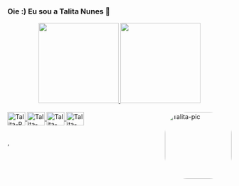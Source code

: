 ### Oie :) Eu sou a Talita Nunes 👋

<div align="center">
  <a href="https://github.com/talitanunes">
  <img height="180em" src="https://github-readme-stats.vercel.app/api?username=talitanunes&show_icons=true&theme=cobalt&include_all_commits=true&count_private=true"/>
  <img height="180em" src="https://github-readme-stats.vercel.app/api/top-langs/?username=talitanunes&layout=compact&langs_count=7&theme=cobalt"/>
</div>

        
<div style="display: inline_block"><br>
  <img align="center" alt="Talita-R" height="30" width="40" src="https://cdn.jsdelivr.net/gh/devicons/devicon/icons/rstudio/rstudio-original.svg">
  <img align="center" alt="Talita-Python" height="30" width="40" src="https://cdn.jsdelivr.net/gh/devicons/devicon/icons/python/python-original.svg">
  <img align="center" alt="Talita-SQLOracle" height="30" width="40" src="https://cdn.jsdelivr.net/gh/devicons/devicon/icons/oracle/oracle-original.svg">
  <img align="center" alt="Talita-SQLServer" height="30" width="40" src="https://cdn.jsdelivr.net/gh/devicons/devicon/icons/microsoftsqlserver/microsoftsqlserver-plain.svg">
  <img align="right" alt="Talita-pic" height="150" style="border-radius:50px;" src="https://i.pinimg.com/564x/62/09/32/62093253a978209fcc9969ae1f2c29f6.jpg?width=676&height=676">
</div>
  
  ##


<!--
**TalitaNunes/talitanunes** is a ✨ _special_ ✨ repository because its `README.md` (this file) appears on your GitHub profile.


- 🔭 I’m currently working on Data Analytics, Power BI, SQL, R 
- 🌱 I’m currently learning, Machine Learning, Statistics, R, Python
- 🤔 I’m looking for help with, Machine Learning, Hyparameter tunning
- 📫 How to reach me: talita.nuness@yahoo.com.br
- 😄 Pronouns: ela/dela
- ⚡ Fun fact: ...
-->,
